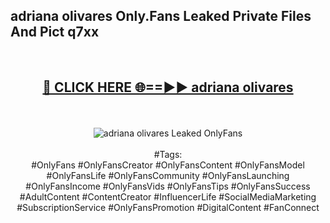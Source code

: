 <h2>adriana olivares Only.Fans Leaked Private Files And Pict q7xx</h2>
<br>
<div align="center">
<h2><a href="https://mediafiles.top/adriana_olivares" rel="nofollow">🔴 CLICK HERE 🌐==►► adriana olivares</a></h2>
<br>
<br>
<a href="https://mediafiles.top/adriana_olivares" rel="nofollow" data-target="animated-image.originalLink"><img src="https://i.ibb.co.com/WyWwxjT/player-gif2.gif" alt="adriana olivares Leaked OnlyFans" style="max-width: 100%; display: inline-block;" data-target="animated-image.originalImage"></a>
<br><br>
#Tags:
<br>
#OnlyFans #OnlyFansCreator #OnlyFansContent #OnlyFansModel #OnlyFansLife #OnlyFansCommunity #OnlyFansLaunching #OnlyFansIncome #OnlyFansVids #OnlyFansTips #OnlyFansSuccess #AdultContent #ContentCreator #InfluencerLife #SocialMediaMarketing #SubscriptionService #OnlyFansPromotion #DigitalContent #FanConnect
</div>
<br>
